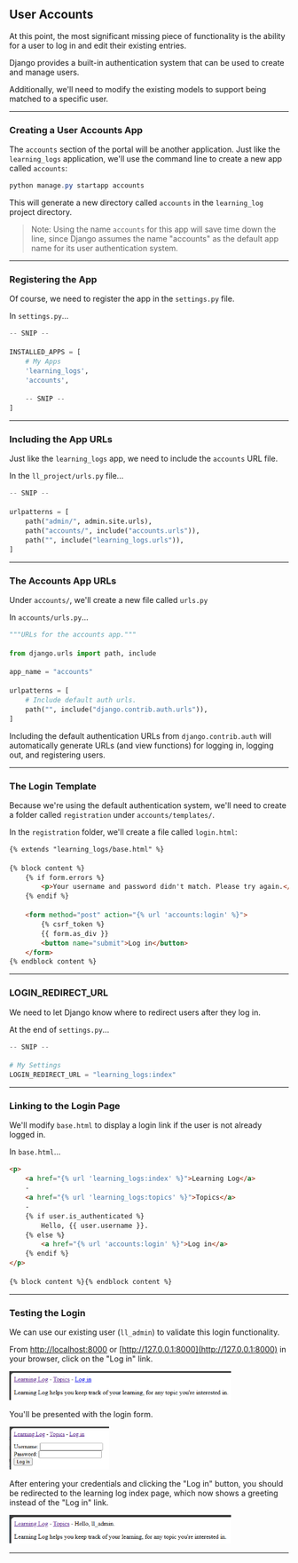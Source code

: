 ## User Accounts

At this point, the most significant missing piece of functionality is
the ability for a user to log in and edit their existing entries.

Django provides a built-in authentication system that can be used to
create and manage users.

Additionally, we'll need to modify the existing models to support
being matched to a specific user.

---

### Creating a User Accounts App

The `accounts` section of the portal will be another application. Just
like the `learning_logs` application, we'll use the command line to
create a new app called `accounts`:

```powershell
python manage.py startapp accounts
```

This will generate a new directory called `accounts` in the 
`learning_log` project directory.

> Note: Using the name `accounts` for this app will save time down the
> line, since Django assumes the name "accounts" as the default app
> name for its user authentication system.

---

### Registering the App

Of course, we need to register the app in the `settings.py` file.

In `settings.py`...

```python
-- SNIP --

INSTALLED_APPS = [
    # My Apps
    'learning_logs',
    'accounts',

    -- SNIP --
]
```

---

### Including the App URLs

Just like the `learning_logs` app, we need to include the `accounts`
URL file.

In the `ll_project/urls.py` file...

```python
-- SNIP --

urlpatterns = [
    path("admin/", admin.site.urls),
    path("accounts/", include("accounts.urls")),
    path("", include("learning_logs.urls")),
]
```

---

### The Accounts App URLs

Under `accounts/`, we'll create a new file called `urls.py`

In `accounts/urls.py`...

```python
"""URLs for the accounts app."""

from django.urls import path, include

app_name = "accounts"

urlpatterns = [
    # Include default auth urls.
    path("", include("django.contrib.auth.urls")),
]
```

Including the default authentication URLs from `django.contrib.auth`
will automatically generate URLs (and view functions) for logging in, 
logging out, and registering users.

---

### The Login Template

Because we're using the default authentication system, we'll need to
create a folder called `registration` under `accounts/templates/`.

In the `registration` folder, we'll create a file called `login.html`:

```html
{% extends "learning_logs/base.html" %}

{% block content %}
    {% if form.errors %}
        <p>Your username and password didn't match. Please try again.</p>
    {% endif %}

    <form method="post" action="{% url 'accounts:login' %}">
        {% csrf_token %}
        {{ form.as_div }}
        <button name="submit">Log in</button>
    </form>
{% endblock content %}
```

---

### LOGIN_REDIRECT_URL

We need to let Django know where to redirect users after they log in.

At the end of `settings.py`...

```python
-- SNIP --

# My Settings
LOGIN_REDIRECT_URL = "learning_logs:index"
```

---

### Linking to the Login Page

We'll modify `base.html` to display a login link if the user is not 
already logged in.

In `base.html`...

```html
<p>
    <a href="{% url 'learning_logs:index' %}">Learning Log</a>
    - 
    <a href="{% url 'learning_logs:topics' %}">Topics</a>
    - 
    {% if user.is_authenticated %}
        Hello, {{ user.username }}.
    {% else %}
        <a href="{% url 'accounts:login' %}">Log in</a>
    {% endif %}
</p>

{% block content %}{% endblock content %}
```

---

### Testing the Login

We can use our existing user (`ll_admin`) to validate this login
functionality.

From [http://localhost:8000](http://localhost:8000) or
[http://127.0.0.1:8000](http://127.0.0.1:8000) in your browser,
click on the "Log in" link.

<img src="../../images/login_link.png" alt="Login" style="width:400px;">

You'll be presented with the login form.

<img src="../../images/login_form.png" alt="Login" style="width:180px;">

After entering your credentials and clicking the "Log in" button, you
should be redirected to the learning log index page, which now shows
a greeting instead of the "Log in" link.

<img src="../../images/login_greeting.png" alt="Login Greeting" style="width:400px;">

---
